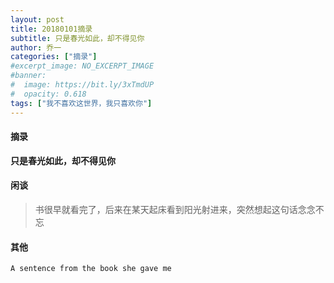 ```yaml
---
layout: post
title: 20180101摘录
subtitle: 只是春光如此，却不得见你
author: 乔一
categories: ["摘录"]
#excerpt_image: NO_EXCERPT_IMAGE
#banner:
#  image: https://bit.ly/3xTmdUP
#  opacity: 0.618
tags: ["我不喜欢这世界，我只喜欢你"]
---
```


#### 摘录

**只是春光如此，却不得见你**

#### 闲谈

> 书很早就看完了，后来在某天起床看到阳光射进来，突然想起这句话念念不忘


#### 其他

`A sentence from the book she gave me`
